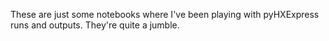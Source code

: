 These are just some notebooks where I've been playing with pyHXExpress runs and outputs. 
They're quite a jumble. 
